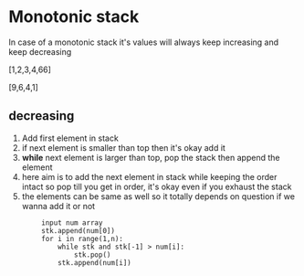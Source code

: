 # Monotonic stack

In case of a monotonic stack it's values will always keep increasing and keep decreasing


[1,2,3,4,66]


[9,6,4,1]


## decreasing 
1. Add first element in stack
2. if next element is smaller than top then it's okay add it
3. **while** next element is larger than top, pop the stack then append the element
4. here aim is to add the next element in stack while keeping the order intact so pop till you get in order, it's okay even if you exhaust the stack
5. the elements can be same as well so it totally depends on question if we wanna add it or not

```
        input num array
        stk.append(num[0])
        for i in range(1,n):
            while stk and stk[-1] > num[i]:
                stk.pop()
            stk.append(num[i])
```
